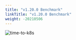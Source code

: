 ```yaml
---
title: "v1.20.0 Benchmark"
linkTitle: "v1.20.0 Benchmark"
weight: -20210506
---
```


![time-to-k8s](/images/benchmarks/timeToK8s/v1.20.0.png)
